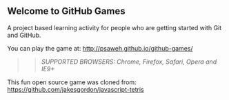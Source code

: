## Welcome to GitHub Games

A project based learning activity for people who are getting started with Git and GitHub.

You can play the game at: http://psaweh.github.io/github-games/

>> _*SUPPORTED BROWSERS*: Chrome, Firefox, Safari, Opera and IE9+_

This fun open source game was cloned from: https://github.com/jakesgordon/javascript-tetris
